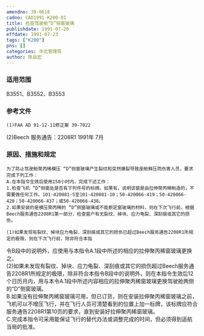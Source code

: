 ```yaml
---
amendno: 39-0618  
cadno: CAD1991-K200-01  
title: 检查驾驶舱“D”侧窗玻璃  
publishdate: 1991-07-20  
effdate: 1991-07-23  
tags: ["K200"]  
pns: []  
categories: 华北管理局  
author: 陈岳宏  
---
```

  
### 适用范围  
B3551、B3552、B3553  
  
<!--more-->  
### 参考文件  
    (1)FAA AD 91-12-11修正案 39-7022  
(2)Beech 服务通告：2208R1 1991年 7月  
  
### 原因、措施和规定  
    为了防止驾驶舱聚丙稀模压 “D”侧窗玻璃产生裂纹和突然爆裂导致座舱释压而伤害人员，要求完成下列工作：  
    A.在本指令生效后使用150小时内，完成下述工作：  
    1.检查飞机 “D”侧窗处是否有下列件号的标牌。如果有，说明该窗是由拉伸聚丙稀制造的，不需要做任何工作。101-420081-5至101-420081-10；50-420066-419；50-420066-420；50-420066-437；或50-420066-438。  
    2.如果安装的是模压聚丙稀的 “D”侧窗玻璃或不能断定窗玻璃的材料，则在下次飞行前，根据Beech服务通告2208R1第一部分，检查窗户有无裂纹、掉块、应力龟裂、深刮痕或其它的损伤。  
  
    (1)如果发现有裂纹、掉块应力龟裂、深刮痕或其它的损伤已超过Beech服务通告2208R1所规定的极限，则在下次飞行前，除非符合本指  
  
令B段中的说明外，应使用与本指令A.1段中所述的相应的拉伸聚丙稀窗玻璃更换之。  
    (2)如果未发现有裂纹、掉块、应力龟裂、深刮痕或其它的损伤超过Beech服务通告2208R1所规定的极限，除非符合本指令B段中的说明外，则在本指令生效后12个日历月内，用与本令A.1段中所述内容相应的拉伸聚丙稀窗玻璃更换驾驶舱两侧的“D”侧窗玻璃。  
    B.如果没有拉伸聚丙稀窗玻璃可用，但已订货，则在安装拉伸聚丙稀窗玻璃之前，飞机可以不增压飞行，并在飞行人员可清楚看到的位置上加一标牌，该标牌应符合服务通告2208R1第10页的要求，直到安装好拉伸聚丙稀窗玻璃。  
    C.完成本指令可采用能保证飞行的替代办法或调整完成的时间，但必须得到适航当局的批准。  
  
